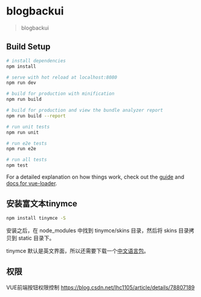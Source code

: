 # blogbackui

> blogbackui

## Build Setup

``` bash
# install dependencies
npm install

# serve with hot reload at localhost:8080
npm run dev

# build for production with minification
npm run build

# build for production and view the bundle analyzer report
npm run build --report

# run unit tests
npm run unit

# run e2e tests
npm run e2e

# run all tests
npm test
```

For a detailed explanation on how things work, check out the [guide](http://vuejs-templates.github.io/webpack/) and [docs for vue-loader](http://vuejs.github.io/vue-loader).

## 安装富文本tinymce

``` bash
npm install tinymce -S
```
安装之后，在 node_modules 中找到 tinymce/skins 目录，然后将 skins 目录拷贝到 static 目录下。

tinymce 默认是英文界面，所以还需要下载一个[中文语言包](https://www.tiny.cloud/get-tiny/language-packages/)。

## 权限
VUE前端按钮权限控制
https://blog.csdn.net/lhc1105/article/details/78807189